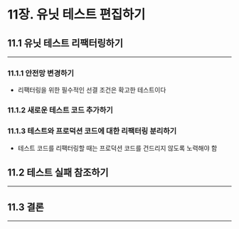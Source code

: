 # 11장. 유닛 테스트 편집하기

## 11.1 유닛 테스트 리팩터링하기

---

### 11.1.1 안전망 변경하기

- 리팩터링을 위한 필수적인 선결 조건은 확고한 테스트이다

### 11.1.2 새로운 테스트 코드 추가하기

### 11.1.3 테스트와 프로덕션 코드에 대한 리팩터링 분리하기

- 테스트 코드를 리팩터링할 때는 프로덕션 코드를 건드리지 않도록 노력해야 함

## 11.2 테스트 실패 참조하기

---

## 11.3 결론

---